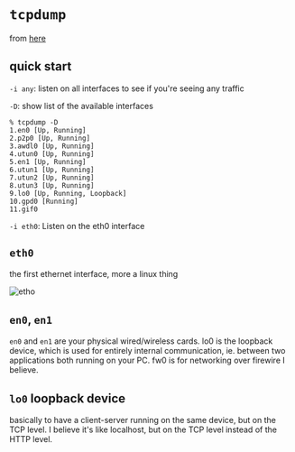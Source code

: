 # `tcpdump`

from [here](https://danielmiessler.com/study/tcpdump/)

##  quick start
`-i any`: listen on all interfaces to see if you're seeing any traffic

`-D`: show list of the available interfaces

    % tcpdump -D
    1.en0 [Up, Running]
    2.p2p0 [Up, Running]
    3.awdl0 [Up, Running]
    4.utun0 [Up, Running]
    5.en1 [Up, Running]
    6.utun1 [Up, Running]
    7.utun2 [Up, Running]
    8.utun3 [Up, Running]
    9.lo0 [Up, Running, Loopback]
    10.gpd0 [Running]
    11.gif0

`-i eth0`: Listen on the eth0 interface

## `eth0`

the first ethernet interface, more a linux thing

![etho](https://i.imgur.com/raTUtKb.png)

## `en0`, `en1`

`en0` and `en1` are your physical wired/wireless cards. lo0 is the loopback device, which is used for entirely internal communication, ie. between two applications both running on your PC. fw0 is for networking over firewire I believe.

## `lo0` loopback device

basically to have a client-server running on the same device, but on the TCP level. I believe it's like localhost, but on the TCP level instead of the HTTP level.
